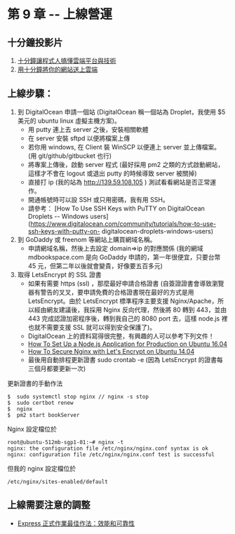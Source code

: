# 第 9 章 -- 上線營運

## 十分鐘投影片

1. [十分鐘讓程式人搞懂雲端平台與技術](http://www.slideshare.net/ccckmit/ss-70782470)
2. [用十分鐘將你的網站送上雲端](https://www.slideshare.net/ccckmit/ss-72398210)

## 上線步驟：
1. 到 DigitalOcean 申請一個站 (DigitalOcean 稱一個站為 Droplet，我使用 $5 美元的 ubuntu linux 虛擬主機方案)。
    * 用 putty 連上去 server 之後，安裝相關軟體
    * 在 server 安裝 sftpd 以便將檔案上傳
    * 若你用 windows, 在 Client 裝 WinSCP 以便連上 server 並上傳檔案。(用 git/github/gitbucket 也行)
    * 將專案上傳後，啟動 server 程式 (最好採用 pm2 之類的方式啟動網站，這樣才不會在 logout 或退出 putty 的時候導致 server 被關掉)
    * 直接打 ip (我的站為  http://139.59.108.105 ) 測試看看網站是否正常運作。
    * 開通帳號時可以設 SSH 或只用密碼，我有用 SSH。
    * 請參考： [How To Use SSH Keys with PuTTY on DigitalOcean Droplets -- Windows users](https://www.digitalocean.com/community/tutorials/how-to-use-ssh-keys-with-putty-on- digitalocean-droplets-windows-users) 
2. 到 GoDaddy 或 freenom 等網站上購買網域名稱。
    * 申請網域名稱，然後上去設定 domain=>ip 的對應關係 (我的網域 mdbookspace.com 是向 GoDaddy 申請的，第一年很便宜，只要台幣 45 元，但第二年以後就會變貴，好像要五百多元)
3. 取得 LetsEncrypt 的 SSL 證書
    * 如果有需要 https (ssl) ，那麼最好申請合格證書 (自簽證證書會導致瀏覽器有警告的叉叉，要申請免費的合格證書現在最好的方式是用 LetsEncrypt。由於 LetsEncrypt 標準程序主要支援 Nginx/Apache，所以經由網友建議後，我採用 Nginx 反向代理，然後將 80 轉到 443，並由 443 完成認證加密程序後，轉到我自己的 8080 port 去，這樣 node.js 裡也就不需要支援 SSL 就可以得到安全保護了)。
    * DigitalOcean 上的資料寫得很完整，有興趣的人可以參考下列文件！
    * [How To Set Up a Node.js Application for Production on Ubuntu 16.04](https://www.digitalocean.com/community/tutorials/how-to-set-up-a-node-js-application-for-production-on-ubuntu-16-04)
    * [How To Secure Nginx with Let's Encrypt on Ubuntu 14.04](https://www.digitalocean.com/community/tutorials/how-to-secure-nginx-with-let-s-encrypt-on-ubuntu-14-04)
    * 最後用自動排程更新證書 sudo crontab -e (因為 LetsEncrypt 的證書每三個月都要更新一次)

更新證書的手動作法

```
$  sudo systemctl stop nginx // nginx -s stop
$  sudo certbot renew
$  nginx
$  pm2 start bookServer
```

Nginx 設定檔位於

```
root@ubuntu-512mb-sgp1-01:~# nginx -t
nginx: the configuration file /etc/nginx/nginx.conf syntax is ok
nginx: configuration file /etc/nginx/nginx.conf test is successful
```

但我的 nginx 設定檔位於

```
/etc/nginx/sites-enabled/default
```




## 上線需要注意的調整

* [Express 正式作業最佳作法：效能和可靠性](http://expressjs.com/zh-tw/advanced/best-practice-performance.html)